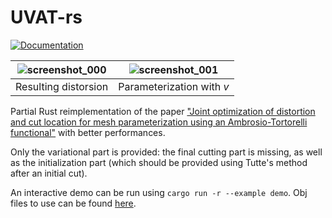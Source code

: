 # UVAT-rs

[![Documentation][doc-img]][doc-url]

[doc-img]: https://img.shields.io/badge/doc-uvat-green
[doc-url]: https://lieunoir.github.io/uvat-rs/uvat_rs/

| ![screenshot_000](https://github.com/user-attachments/assets/1275af70-a28a-4717-9051-4b0dc699bedb) | ![screenshot_001](https://github.com/user-attachments/assets/af61b0e6-d595-42d0-83ad-4162d619139c) |
| - | - |
| Resulting distorsion | Parameterization with $v$ |

Partial Rust reimplementation of the paper ["Joint optimization of distortion and cut location for mesh parameterization using an Ambrosio-Tortorelli functional"](https://perso.liris.cnrs.fr/david.coeurjolly/publication/uv-at/uv-at.pdf) with better performances.

Only the variational part is provided: the final cutting part is missing, as well as the initialization part (which should be provided using Tutte's method after an initial cut).

An interactive demo can be run using `cargo run -r --example demo`. Obj files to use can be found [here](https://github.com/Lieunoir/UV-AT/tree/main/input).
